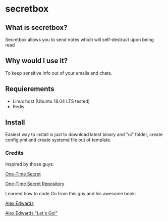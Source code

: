 # secretbox

## What is secretbox?

Secretbox allows you to send notes which will self-destruct upon being read

## Why would I use it?

To keep sensitive info out of your emails and chats.

## Requierements

* Linux host (Ubuntu 18.04 LTS tested)
* Redis

## Install

Easiest way to install is just to download latest binary and "ui" folder, create config.yml and create systemd file out of template.

### Credits

Inspired by those guys:

<a class="msg" href="https://onetimesecret.com/">One-Time Secret</a><br>

<a class="msg" href="https://github.com/onetimesecret/onetimesecret">One-Time Secret Repository</a>

Learned how to code Go from this guy and his awesome book:

<a class="msg" href="https://www.alexedwards.net/">Alex Edwards</a>

<a class="msg" href="https://lets-go.alexedwards.net/">Alex Edwards "Let's Go!"</a>
